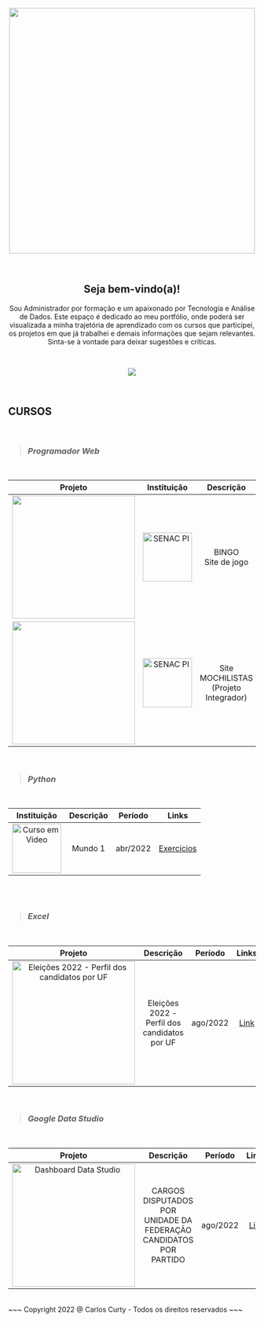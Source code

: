 <p align="center"><img src="https://user-images.githubusercontent.com/68711113/165942333-fb7993b6-6f8e-46c2-ade8-04d18f664fe1.png" width="500"></p>
<br>
<h2 align="center">Seja bem-vindo(a)!</h2>

<div><p align="center">Sou Administrador por formação e um apaixonado por Tecnologia e Análise de Dados. Este espaço é dedicado ao meu portfólio, onde poderá ser visualizada a minha trajetória de aprendizado com os cursos que participei, os projetos em que já trabalhei e demais informações que sejam relevantes. Sinta-se à vontade para deixar sugestões e críticas.</p></div>

<br>
<p align="center"><img src="https://user-images.githubusercontent.com/68711113/165002315-c8b84367-987b-482b-b930-8c84d7e8afaa.png"></p>
<br>

<h2><strong>CURSOS</strong></h2><br>

>### *Programador Web*<br>

<br>

Projeto | Instituição | Descrição | Período | Tecnologias | Links
:-----: | :-----: | :-----: | :-----: | :-----: | :----------
<a href="https://carloscurty.github.io/bingo"><img src="https://user-images.githubusercontent.com/68711113/165095493-0cd495e0-abf4-4238-87d3-17e5a3ca45af.png" width="250"></a> | <a href="https://www.pi.senac.br/" target="_blank"><img src="https://user-images.githubusercontent.com/68711113/165825278-a41fc33b-39a9-49d3-bc36-2a40e22baa07.png" alt="SENAC PI" width="100"></a> | BINGO<br>Site de jogo | dez/2019 | HTML5<br>CSS3<br>JavaScript | [Site](https://curtydigital.000webhostapp.com/bingo/bingo_75.html) | 
<a href="https://carloscurty.github.io/mochilistas"><img src="https://user-images.githubusercontent.com/68711113/165096216-7b6e6760-e341-4aa4-a18d-931c1c7c795e.png" width="250"></a> | <a href="https://www.pi.senac.br/" target="_blank"><img src="https://user-images.githubusercontent.com/68711113/165825278-a41fc33b-39a9-49d3-bc36-2a40e22baa07.png" alt="SENAC PI" width="100"></a> | Site MOCHILISTAS<br>(Projeto Integrador) | fev/2020 | HTML5<br>CSS3<br>JavaScript | [Site](https://curtydigital.000webhostapp.com/mochilistas) | 

<br>

>### *Python*<br> 
<br>

Instituição | Descrição | Período | Links
:-----: | :-----: | :-----: | :-----:
<a href="https://www.cursoemvideo.com/curso/python-3-mundo-1/" target="_blank"><img src="https://user-images.githubusercontent.com/68711113/165805297-0dbdcc4c-1985-450d-a4ee-1856d614545a.png" alt="Curso em Video" width="100"></a> | Mundo 1 | abr/2022 | [Exercícios](https://carloscurty.github.io/CursoemVideo-Python-Mundo1) |

<!--
Mundo 2 | abr/2022 | [Exercícios](https://carloscurty.github.io/CursoemVideo-Python-Mundo2) |
Mundo 3 | abr/2022 | [Exercícios](https://carloscurty.github.io/CursoemVideo-Python-Mundo3) |
-->
<br>

<br>

>### *Excel*<br> 
<br>

Projeto | Descrição | Período | Links
:-----: | :-----: | :-----: | :-----:
<a href="https://user-images.githubusercontent.com/68711113/188246411-39df40a2-e387-4bab-b73d-e1d60f2761cc.png" target="_blank"><img src="https://user-images.githubusercontent.com/68711113/188246411-39df40a2-e387-4bab-b73d-e1d60f2761cc.png" alt="Eleições 2022 - Perfil dos candidatos por UF" width="250"></a> | Eleições 2022 - Perfil dos candidatos por UF | ago/2022 | [Link](https://carloscurty.github.io/) |

<br>

>### *Google Data Studio*<br> 
<br>

Projeto | Descrição | Período | Links
:-----: | :-----: | :-----: | :-----:
<a href="https://user-images.githubusercontent.com/68711113/188247186-85fd6596-2738-4011-b293-eda6737a1ff9.png" target="_blank"><img src="https://user-images.githubusercontent.com/68711113/188247186-85fd6596-2738-4011-b293-eda6737a1ff9.png" alt="Dashboard Data Studio" width="250"></a> | CARGOS DISPUTADOS POR UNIDADE DA FEDERAÇÃO<br>CANDIDATOS POR PARTIDO | ago/2022 | [Link](https://datastudio.google.com/reporting/bbb63cec-354e-4c0b-b3fd-49641bd7f36b) |


<br>
~~~
Copyright 2022 @ Carlos Curty - Todos os direitos reservados
~~~
